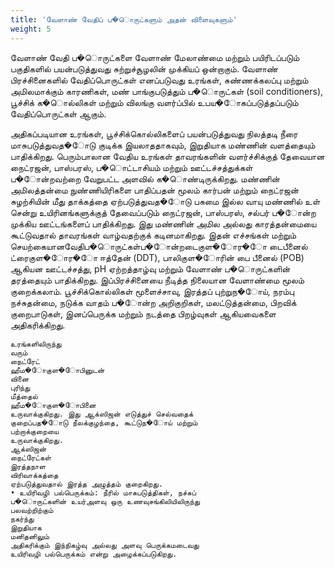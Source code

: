 ```yaml
---
title: 'வேளாண் வேதிப் ப�ொருட்களும் அதன் விளைவுகளும்'
weight: 5
---
```


வேளாண் வேதி ப�ொருட்களை வேளாண் மேலாண்மை மற்றும் பயிரிடப்படும் பகுதிகளில் பயன்படுத்துவது சுற்றுச்சூழலின் முக்கியப் ஒன்றாகும். வேளாண் பிரச்சினைகளில் வேதிப்பொருட்கள் எனப்படுவது உரங்கள், சுண்ணக்கலப்பு மற்றும் அமிலமாக்கும் காரணிகள், மண் பாங்குபடுத்தும் ப�ொருட்கள் (soil conditioners), பூச்சிக் க�ொல்லிகள் மற்றும் விலங்கு வளர்ப்பில் உபய�ோகப்படுத்தப்படும் வேதிப்பொருட்கள் ஆகும்.

அதிகப்படியான உரங்கள், பூச்சிக்கொல்லிகளைப்
பயன்படுத்துவது நிலத்தடி நீரை மாசுபடுத்துவத�ோடு
குடிக்க இயலாததாகவும், இறுதியாக மண்ணின்
வளத்தையும் பாதிக்கிறது. பெரும்பாலான வேதிய
உரங்கள் தாவரங்களின் வளர்ச்சிக்குத் தேவையான
நைட்ரஜன்,
பாஸ்பரஸ்,
ப�ொட்டாசியம்
மற்றும்
ஊட்டச்சத்துக்கள் ப�ோன்றவற்றை வேறுபட்ட அளவில்
க�ொண்டிருக்கிறது.
மண்ணின்
அமிலத்தன்மை
நுண்ணியிரிகளை பாதிப்பதன் மூலம் கார்பன் மற்றும்
நைட்ரஜன் சுழற்சியின் மீது தாக்கத்தை ஏற்படுத்துவத�ோடு
பசுமை இல்ல வாயு மண்ணில் உள் சென்று
உயிரினங்களுக்குத்
தேவைப்படும்
நைட்ரஜன்,
பாஸ்பரஸ், சல்பர் ப�ோன்ற முக்கிய ஊட்டங்களைப்
பாதிக்கிறது. இது மண்ணின் அமில அல்லது
காரத்தன்மையை
கூட்டுவதால்
தாவரங்கள்
வாழ்வதற்குக் கடினமாகிறது. இதன் எச்சங்கள் மற்றும்
செயற்கையானவேதிப�ொருட்கள்ப�ோன்றடைகுள�ோர�ோ
டைபீனைல்
ட்ரைகுள�ோர�ோ
ஈத்தேன்
(DDT),
பாலிகுள�ோரின் பை பீனைல் (POB) ஆகியன ஊட்டச்சத்து,
pH ஏற்றத்தாழ்வு மற்றும் வேளாண் ப�ொருட்களின்
தரத்தையும் பாதிக்கிறது. இப்பிரச்சினையை நீடித்த
நிலையான வேளாண்மை மூலம் குறைக்கலாம்.
பூச்சிக்கொல்லிகள் மூளைச்சாவு, இரத்தப் புற்றுந�ோய்,
நரம்பு நச்சுதன்மை, நடுக்க வாதம் ப�ோன்ற அறிகுறிகள்,
மலட்டுத்தன்மை, பிறவிக் குறைபாடுகள், இனப்பெருக்க
மற்றும் நடத்தை பிறழ்வுகள் ஆகியவைகளை
அதிகரிக்கிறது.

```
உரங்களிலிருந்து
வரும்
நைட்ரேட்
ஹீம�ோகுள�ோபினுடன்
வினை
புரிந்து
மீத்தைல்
ஹீம�ோகுள�ோபினை
உருவாக்குகிறது. இது ஆக்ஸிஜன் எடுத்துச் செல்வதைக்
குறைப்பத�ோடு நீலக்குழந்தை, கூட்டுந�ோய் மற்றும்
பற்றாக்குறையை
உருவாக்குகிறது.
ஆக்ஸிஜன்
நைட்ரேட்கள்
இரத்தநாள
விரிவாக்கத்தை
ஏற்படுத்துவதால் இரத்த அழுத்தம் குறைகிறது.
• உயிரிவழி பல்பெருக்கம்: நீரில் மாசுபடுத்திகள், நச்சுப்
ப�ொருட்களின் உயர்அளவு ஒரு உணவுசங்கிலியிலிருந்து
பலவற்றிற்கும்
நகர்ந்து
இறுதியாக
மனிதனிலும்
அதிகரிக்கும் இந்நிகழ்வு அல்லது அளவு பெருக்கமடைவது
உயிரிவழி பல்பெருக்கம் என்று அழைக்கப்படுகிறது.
```
